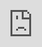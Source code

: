 <!--t Update 18 - VNgen: Coming Soon! t-->
<!--tag 2017,archive,dev,thinkboxly,updates tag-->
<!--image /content/images/update-18-vngen-coming-soon/update-banner-1-1024x512.jpg image-->
  
When you've spent enough time working on a project, it's funny how the end can sort of sneak up on you. No matter how long you've spent anticipating it, how many tears you've shed wishing it were here, when the time finally comes to set foot over the finish line, it sort of just... happens.  
  
"Oh, yeah. That was it." That was pretty much my response this past week when I checked the last feature off VNgen's to-do list. It was a feature I'd been dreading for a while—not because I was worried I couldn't do it, but because of the amount of unique code it required. Tedium, in other words.  
  
Well, now the boring slog is over, and one year later VNgen is officially feature-complete! There's still a handful of work to be done before it's ready to be called Version 1.0, but that day is coming up fast! As such, this weekend we'll not only be taking a look at the many changes and additions that have been made recently, but what you can expect for when and how VNgen will be unleashed upon the world. So what are you waiting for? Hit that "read more" button now!  
  

## Object-less Decisions

Though not all visual novels have them, for those that do, a robust choice system is imperative. It's a major part of your UI design and may comprise the entirety of your actual gameplay. As such, for VNgen I wanted to fundamentally improve the way options work over Edge VN. In that engine, all options actually did was create a new object. That object could be anything and could take any action as a result, but feedback on this node-like system was clear: users wanted the ability to take actions directly in the running object without the need to divide up their code.  
  
When I set out to make VNgen, I did so with one primary design principle in mind: "assume nothing." Assume nothing about the _way_ users use VNgen so that they can do _what_ they want with it. The new options system takes this approach more literally than any previous entity I've written, and in fact leaves taking action entirely up to the developer.  
  
Creating options in VNgen is a matter of running a script to create a new options menu, and then another script to create individual options. Many of the usual VNgen functions are there, so you can use transitions and ease modes for some quite interesting intros and outros. After that, the player makes a choice, and... well, as far as VNgen is concerned, its job is done. The resulting choice is stored in memory and can be retrieved in "if" or "switch" statements to do whatever you want with it. A slightly opaque solution compared to Edge VN, perhaps, but infinitely more flexible. In fact, VNgen options don't _have_ to be used for in-game choices at all—you can create your main menus with them too!  
  

<iframe src="https://gfycat.com/ifr/AgitatedCourageousConure" frameborder="0" scrolling="no" width="100%" height="100%" style="position:absolute;top:0;left:0;" allowfullscreen></iframe>

  

## Polished to Shine—Literally

It came together so well, in fact, that when all was said and done I still had a couple days left to spruce up and polish both the back-end and front-end user experience. There's still plenty to be done, but any head start is a bonus.  
  
First, reorganization. Despite its digital nature, code grows quite organically and that means with time comes clutter. Think of it like a city that builds up over decades or even centuries: the layout can become such a mess that even GPSes struggle to navigate them. Fortunately, it's much easier to reorganize code after the fact.  
  
The most significant of these improvements comes in the form of vngen\_pragma, a self-executing script that initializes all necessary engine code at runtime with zero action required by the user. By moving most init functions into this new script, Edge VN's tradition of manually declaring which object to initialize first is a thing of the past. Over the coming weeks, it may be possible to use similar techniques to optimize other shared information as well. The more tasks VNgen can automate while not sacrificing freedom, the better.  
  
Second, I discovered that with the way VNgen handles link markup I already had all the necessary information to add a subtle hover effect. Because text already exists as a texture and links already store their physical coordinates, it's quite simple to draw a portion of the same texture on top of itself and use additive blending to highlight the link text. Since this is a _highlight_ the effect doesn't show up on white text, but for those to whom it applies, it's a nice touch that comes basically for free. And in my opinion, it makes a surprisingly big difference in how clicking links feels.  
  

<iframe src="https://gfycat.com/ifr/IncompleteIllfatedAlleycat" frameborder="0" scrolling="no" allowfullscreen width="354" height="110"></iframe>

  

## Your Console is my Command

Next, with all the pieces of the engine in place, I could finally focus on finishing something that's been in-progress for quite a while now: the debug interface. You may have seen it pop up in screenshots and Gfycats in the past, and last time I even drew a bit of attention to it with the addition of more detailed camera stats.  
  
However, up until now the debug interface has been operating as more of a hack than anything. There was no point in writing it properly until I had a structure to build upon. As such, it was quite satisfying to finally change this and rework the entire thing from the ground up.  
  
[![](/content/images/update-18-vngen-coming-soon/2017-09-22-1024x576.png)](/content/images/update-18-vngen-coming-soon/2017-09-22-1024x576.png)  
  
As you can see in the screenshot above, engine stats have been divided by category and displayed on opposite sides of the screen so that lower-res screens can see all available information. Camera stats are now even more detailed, with complete coordinates and perspective info.  
  
Most importantly, there is now an actual command console which can be summoned anytime with the tilde (~) key (provided debug mode is enabled). At present only a handful of commands are supported which allow enabling and disabling various debug stats, jumping to different VNgen events or game rooms, and so forth, but with time the sky's the limit. In the future, it may even be possible to edit your script in real-time!  
  

## Going Gold

And speaking of the future, with all these features in place, VNgen's release is not far off. As previously mentioned, options were the last feature needed for the engine to be considered feature-complete. That doesn't mean it's ready to release just yet, but it _is_ fully functional and almost entirely bug-free.  
  
So here's how the VNgen launch is going to work: for the next couple of weeks, my focus will be on updating the backlog to support all the latest functions, optimize engine performance, and spit-shine the code in every way I can think of.  
  
After that, in late October VNgen will enter Early Access and be available for purchase as-is at a discount (TBD) on the GameMaker Marketplace. This version of VNgen will be production-ready, but lacking documentation and native compatibility with GameMaker Studio 2. These features and any necessary improvements reported by users will arrive over the following two-to-three weeks as a free update, at which point the Early Access period will be over.  
  
I'm very excited to get VNgen in as many hands as possible and see what the world creates with it! Precise dates and dollars will be announced soon, so stay tuned!  
  
And with that, I leave you with this week's Yugure no Kagami status report. Until next time!  
  

## Yugure no Kagami Status Report

table span { background-color: #06F; color: #FFF; padding: 5px 10px; display: inline-block; }  

**Script:**

100%

**Artwork:**

1%

**Music:**

100%

**Programming:**

60%

**Voice:**

0%
